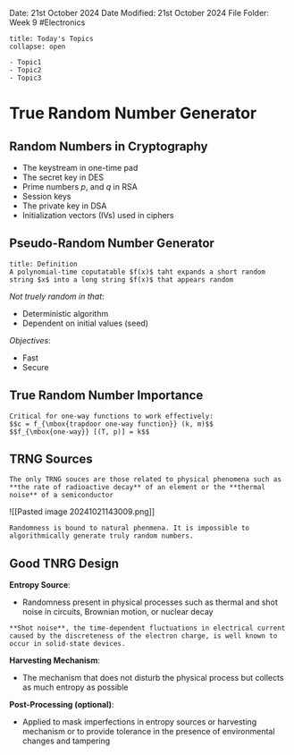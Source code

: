 Date: 21st October 2024
Date Modified: 21st October 2024
File Folder: Week 9
#Electronics

```ad-abstract
title: Today's Topics
collapse: open

- Topic1
- Topic2
- Topic3

```

# True Random Number Generator

## Random Numbers in Cryptography

- The keystream in one-time pad
- The secret key in DES
- Prime numbers $p$, and $q$ in RSA
- Session keys
- The private key in DSA
- Initialization vectors (IVs) used in ciphers

## Pseudo-Random Number Generator

```ad-summary
title: Definition
A polynomial-time coputatable $f(x)$ taht expands a short random string $x$ into a long string $f(x)$ that appears random
```

*Not truely random in that*:
- Deterministic algorithm
- Dependent on initial values (seed)

*Objectives*:
- Fast
- Secure

## True Random Number Importance

```ad-important
Critical for one-way functions to work effectively:
$$c = f_{\mbox{trapdoor one-way function}} (k, m)$$
$$f_{\mbox{one-way}} [(T, p)] = k$$
```

## TRNG Sources

```ad-summary
The only TRNG souces are those related to physical phenomena such as **the rate of radioactive decay** of an element or the **thermal noise** of a semiconductor
```

![[Pasted image 20241021143009.png]]

```ad-warning
Randomness is bound to natural phenmena. It is impossible to algorithmically generate truly random numbers.
```

## Good TNRG Design

**Entropy Source**:
- Randomness present in physical processes such as thermal and shot noise in circuits, Brownian motion, or nuclear decay

```ad-note
**Shot noise**, the time-dependent fluctuations in electrical current caused by the discreteness of the electron charge, is well known to occur in solid-state devices.
```

**Harvesting Mechanism**:
- The mechanism that does not disturb the physical process but collects as much entropy as possible

**Post-Processing (optional)**:
- Applied to mask imperfections in entropy sources or harvesting mechanism or to provide tolerance in the presence of environmental changes and tampering


